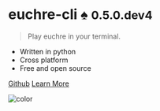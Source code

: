 
# **euchre-cli** :spades: **<small>0.5.0.dev4</small>**

> Play euchre in your terminal.

- Written in python
- Cross platform
- Free and open source

[Github](https://github.com/bradleycwojcik/euchre-cli "Github")
[Learn More](#euchre-cli-spades "Learn More")

![color](#B3C69F)
